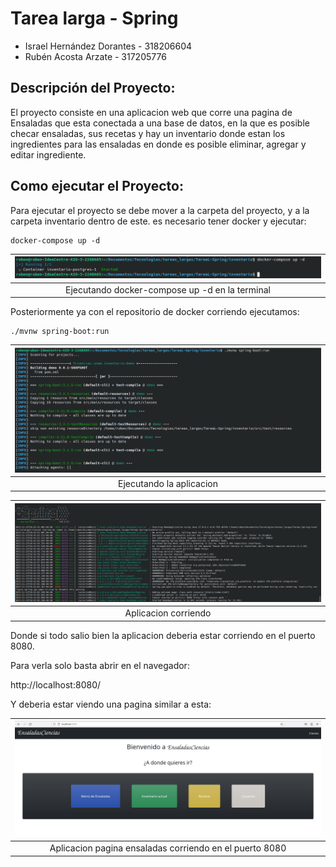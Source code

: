 # Tarea larga - Spring
- Israel Hernández Dorantes - 318206604
- Rubén Acosta Arzate - 317205776

## Descripción del Proyecto:

El proyecto consiste en una aplicacion web que corre una pagina de Ensaladas que esta conectada a una base de datos, en la que es posible checar ensaladas, sus recetas y hay un inventario donde estan los ingredientes para las ensaladas en donde es posible eliminar, agregar y editar ingrediente.

## Como ejecutar el Proyecto:

Para ejecutar el proyecto se debe mover a la carpeta del proyecto, y a la carpeta inventario dentro de este.
es necesario tener docker y ejecutar:

```
docker-compose up -d
```

| ![](capturas/ejecutando_docker.png)
|:--------------------------------:|
| Ejecutando docker-compose up -d en la terminal


Posteriormente ya con el repositorio de docker corriendo ejecutamos:

```
./mvnw spring-boot:run
```

| ![](capturas/ejecutando_aplicacion.png)
|:--------------------------------:|
| Ejecutando la aplicacion



| ![](capturas/Aplicacion_corriendo.png)
|:--------------------------------:|
| Aplicacion corriendo


Donde si todo salio bien la aplicacion deberia estar corriendo en el puerto 8080.

Para verla solo basta abrir en el navegador:

   http://localhost:8080/

Y deberia estar viendo una pagina similar a esta:


| ![](capturas/EnsaladaCienciasMenu.png)
|:--------------------------------:|
| Aplicacion pagina ensaladas corriendo en el puerto 8080